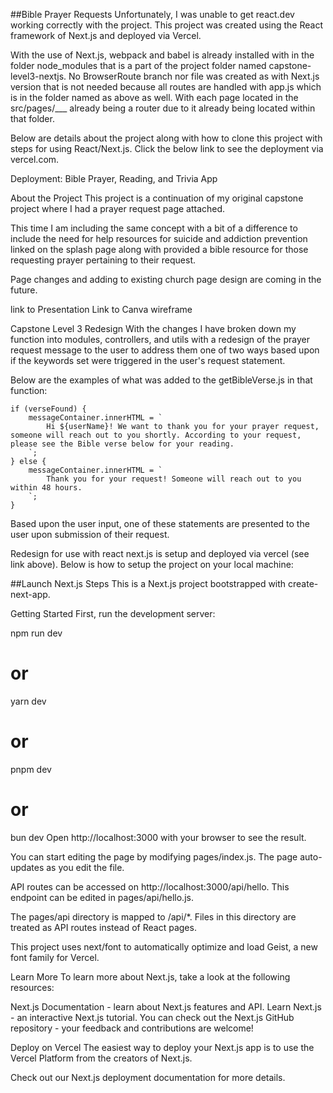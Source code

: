 ##Bible Prayer Requests
Unfortunately, I was unable to get react.dev working correctly with the project. This project was created using the React framework of Next.js and deployed via Vercel.

With the use of Next.js, webpack and babel is already installed with in the folder node_modules that is a part of the project folder named capstone-level3-nextjs. No BrowserRoute branch nor file was created as with Next.js version that is not needed because all routes are handled with app.js which is in the folder named as above as well. With each page located in the src/pages/___ already being a router due to it already being located within that folder.

Below are details about the project along with how to clone this project with steps for using React/Next.js. Click the below link to see the deployment via vercel.com.

Deployment: Bible Prayer, Reading, and Trivia App

About the Project
This project is a continuation of my original capstone project where I had a prayer request page attached.

This time I am including the same concept with a bit of a difference to include the need for help resources for suicide and addiction prevention linked on the splash page along with provided a bible resource for those requesting prayer pertaining to their request.

Page changes and adding to existing church page design are coming in the future.

link to Presentation Link to Canva wireframe

Capstone Level 3 Redesign
With the changes I have broken down my function into modules, controllers, and utils with a redesign of the prayer request message to the user to address them one of two ways based upon if the keywords set were triggered in the user's request statement.

Below are the examples of what was added to the getBibleVerse.js in that function:

    if (verseFound) {
        messageContainer.innerHTML = `
            Hi ${userName}! We want to thank you for your prayer request, someone will reach out to you shortly. According to your request, please see the Bible verse below for your reading.
        `;
    } else {
        messageContainer.innerHTML = `
            Thank you for your request! Someone will reach out to you within 48 hours.
        `;
    }
Based upon the user input, one of these statements are presented to the user upon submission of their request.

Redesign for use with react next.js is setup and deployed via vercel (see link above). Below is how to setup the project on your local machine:

##Launch Next.js Steps
This is a Next.js project bootstrapped with create-next-app.

Getting Started
First, run the development server:

npm run dev
# or
yarn dev
# or
pnpm dev
# or
bun dev
Open http://localhost:3000 with your browser to see the result.

You can start editing the page by modifying pages/index.js. The page auto-updates as you edit the file.

API routes can be accessed on http://localhost:3000/api/hello. This endpoint can be edited in pages/api/hello.js.

The pages/api directory is mapped to /api/*. Files in this directory are treated as API routes instead of React pages.

This project uses next/font to automatically optimize and load Geist, a new font family for Vercel.

Learn More
To learn more about Next.js, take a look at the following resources:

Next.js Documentation - learn about Next.js features and API.
Learn Next.js - an interactive Next.js tutorial.
You can check out the Next.js GitHub repository - your feedback and contributions are welcome!

Deploy on Vercel
The easiest way to deploy your Next.js app is to use the Vercel Platform from the creators of Next.js.

Check out our Next.js deployment documentation for more details.
